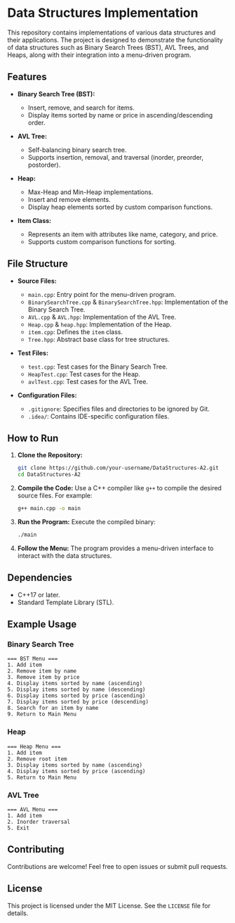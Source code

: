 # Data Structures Implementation

This repository contains implementations of various data structures and their applications. The project is designed to demonstrate the functionality of data structures such as Binary Search Trees (BST), AVL Trees, and Heaps, along with their integration into a menu-driven program.

## Features

- **Binary Search Tree (BST):**
  - Insert, remove, and search for items.
  - Display items sorted by name or price in ascending/descending order.

- **AVL Tree:**
  - Self-balancing binary search tree.
  - Supports insertion, removal, and traversal (inorder, preorder, postorder).

- **Heap:**
  - Max-Heap and Min-Heap implementations.
  - Insert and remove elements.
  - Display heap elements sorted by custom comparison functions.

- **Item Class:**
  - Represents an item with attributes like name, category, and price.
  - Supports custom comparison functions for sorting.

## File Structure

- **Source Files:**
  - `main.cpp`: Entry point for the menu-driven program.
  - `BinarySearchTree.cpp` & `BinarySearchTree.hpp`: Implementation of the Binary Search Tree.
  - `AVL.cpp` & `AVL.hpp`: Implementation of the AVL Tree.
  - `Heap.cpp` & `heap.hpp`: Implementation of the Heap.
  - `item.cpp`: Defines the `item` class.
  - `Tree.hpp`: Abstract base class for tree structures.

- **Test Files:**
  - `test.cpp`: Test cases for the Binary Search Tree.
  - `HeapTest.cpp`: Test cases for the Heap.
  - `avlTest.cpp`: Test cases for the AVL Tree.

- **Configuration Files:**
  - `.gitignore`: Specifies files and directories to be ignored by Git.
  - `.idea/`: Contains IDE-specific configuration files.

## How to Run

1. **Clone the Repository:**

   ```bash
   git clone https://github.com/your-username/DataStructures-A2.git
   cd DataStructures-A2
   ```

2. **Compile the Code:**
   Use a C++ compiler like `g++` to compile the desired source files. For example:

   ```bash
   g++ main.cpp -o main
   ```

3. **Run the Program:**
   Execute the compiled binary:

   ```bash
   ./main
   ```

4. **Follow the Menu:**
   The program provides a menu-driven interface to interact with the data structures.

## Dependencies

- C++17 or later.
- Standard Template Library (STL).

## Example Usage

### Binary Search Tree

```text
=== BST Menu ===
1. Add item
2. Remove item by name
3. Remove item by price
4. Display items sorted by name (ascending)
5. Display items sorted by name (descending)
6. Display items sorted by price (ascending)
7. Display items sorted by price (descending)
8. Search for an item by name
9. Return to Main Menu
```

### Heap

```text
=== Heap Menu ===
1. Add item
2. Remove root item
3. Display items sorted by name (ascending)
4. Display items sorted by price (ascending)
5. Return to Main Menu
```

### AVL Tree

```text
=== AVL Menu ===
1. Add item
2. Inorder traversal
5. Exit
```

## Contributing

Contributions are welcome! Feel free to open issues or submit pull requests.

## License

This project is licensed under the MIT License. See the `LICENSE` file for details.
